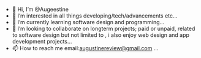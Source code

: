 - 👋 Hi, I’m @Augeestine
- 👀 I’m interested in all things developing/tech/advancements etc...
- 🌱 I’m currently learning software design and programming...
- 💞️ I’m looking to collaborate on longterm projects; paid or unpaid, related to software design but not limited to , i also enjoy web design and app development projects...
- 📫 How to reach me email:augustinereview@gmail.com ...

<!---
Augeestine/Augeestine is a ✨ special ✨ repository because its `README.md` (this file) appears on your GitHub profile.
You can click the Preview link to take a look at your changes.
--->
